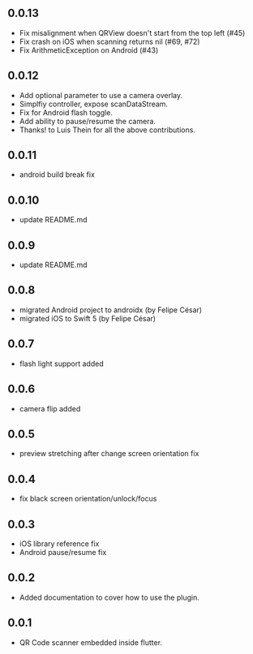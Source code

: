 ## 0.0.13
* Fix misalignment when QRView doesn't start from the top left (#45)
* Fix crash on iOS when scanning returns nil (#69, #72)
* Fix ArithmeticException on Android (#43)

## 0.0.12
* Add optional parameter to use a camera overlay.
* Simplfiy controller, expose scanDataStream.
* Fix for Android flash toggle.
* Add ability to pause/resume the camera.
* Thanks! to Luis Thein for all the above contributions.

## 0.0.11
* android build break fix

## 0.0.10
* update README.md

## 0.0.9
* update README.md

## 0.0.8
* migrated Android project to androidx (by Felipe César)
* migrated iOS to Swift 5 (by Felipe César)

## 0.0.7
* flash light support added

## 0.0.6
* camera flip added

## 0.0.5
* preview stretching after change screen orientation fix

## 0.0.4
* fix black screen orientation/unlock/focus

## 0.0.3
* iOS library reference fix
* Android pause/resume fix

## 0.0.2
* Added documentation to cover how to use the plugin.

## 0.0.1
* QR Code scanner embedded inside flutter.
